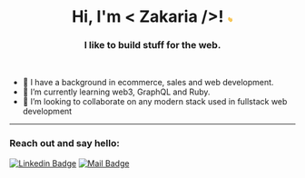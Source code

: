 
<h1 align="center">Hi, I'm < Zakaria />! <img src="https://raw.githubusercontent.com/ABSphreak/ABSphreak/master/gifs/Hi.gif" width="10px" /></h1>
<h3 align="center">I like to build stuff for the web.</h3>
<br>
<!-- I recently graduated from the web development bootcamp at Lighthouse Labs, but I have been a self-taught developer for almost 2 years. -->

- 🔭 I have a background in ecommerce, sales and web development.
- 🌱 I’m currently learning web3, GraphQL and Ruby.
- 👯 I’m looking to collaborate on any modern stack used in fullstack web development
<!-- - 💼 Got a job opening? Get in touch with me! -->

<!-- --- -->

<!-- <h3 align="center"> Stack, Languages and Tools <h3>

<div align="center" width="50px">   
   <img src='https://github.com/devicons/devicon/blob/master/icons/javascript/javascript-original.svg' width='50'/> 
   <img src='https://github.com/devicons/devicon/blob/master/icons/react/react-original.svg' width='50'/> 
   <img src='https://github.com/devicons/devicon/blob/master/icons/nodejs/nodejs-original.svg' width='50'/> 
   <img src='https://github.com/devicons/devicon/blob/master/icons/html5/html5-original.svg' width='50'/>    
   <img src='https://github.com/devicons/devicon/blob/master/icons/css3/css3-original.svg' width='50'/> 
   <img src="https://github.com/raghavk16/raghavk16/blob/master/octo.gif" width="50"> 
   <img src='https://github.com/devicons/devicon/blob/master/icons/jquery/jquery-plain.svg' width='50'/>
   <img src='https://github.com/devicons/devicon/blob/master/icons/ruby/ruby-plain.svg' width='50'/> 
   <img src='https://github.com/devicons/devicon/blob/master/icons/postgresql/postgresql-original.svg' width='50'/>
   <img src='https://github.com/devicons/devicon/blob/master/icons/express/express-original.svg' width='50'/> 
</div> -->

---

### Reach out and say hello:
[![Linkedin Badge](https://img.shields.io/badge/-Zakaria_Warsame-0e76a8?style=flat&labelColor=0e76a8&logo=linkedin&logoColor=white)](https://www.linkedin.com/in/zakariawarsame/)
[![Mail Badge](https://img.shields.io/badge/-Zakaria_Warsame-c0392b?style=flat&labelColor=c0392b&logo=gmail&logoColor=white)](mailto:zakaria.warsamee@gmail.com)




<!--
**zakwarsame/zakwarsame** is a ✨ _special_ ✨ repository because its `README.md` (this file) appears on your GitHub profile.

Here are some ideas to get you started:

- 🔭 I’m currently working on ...
- 🌱 I’m currently learning ...
- 👯 I’m looking to collaborate on ...
- 🤔 I’m looking for help with ...
- 💬 Ask me about ...
- 📫 How to reach me: ...
- 😄 Pronouns: ...
- ⚡ Fun fact: ...
-->
